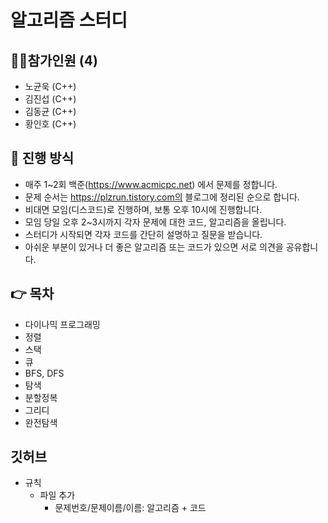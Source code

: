 # 알고리즘 스터디

## 🙋‍♂️참가인원 (4)
+ 노균욱 (C++)
+ 김진섭 (C++)
+ 김동균 (C++)
+ 황인호 (C++)

📝 진행 방식
---------------
+ 매주 1~2회 백준(https://www.acmicpc.net) 에서 문제를 정합니다.
+ 문제 순서는 https://plzrun.tistory.com의 블로그에 정리된 순으로 합니다.
+ 비대면 모임(디스코드)로 진행하며, 보통 오후 10시에 진행합니다.
+ 모임 당일 오후 2~3시까지 각자 문제에 대한 코드, 알고리즘을 올립니다.
+ 스터디가 시작되면 각자 코드를 간단히 설명하고 질문을 받습니다.
+ 아쉬운 부분이 있거나 더 좋은 알고리즘 또는 코드가 있으면 서로 의견을 공유합니다.

👉 목차
----
+ 다이나믹 프로그래밍
+ 정렬
+ 스택
+ 큐
+ BFS, DFS
+ 탐색
+ 분할정복
+ 그리디
+ 완전탐색

깃허브
----
+ 규칙
  + 파일 추가
    + 문제번호/문제이름/이름: 알고리즘 + 코드
